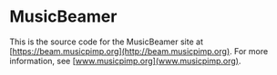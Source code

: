 # MusicBeamer

This is the source code for the MusicBeamer site at [https://beam.musicpimp.org](http://beam.musicpimp.org). For more 
information, see [www.musicpimp.org](www.musicpimp.org).
